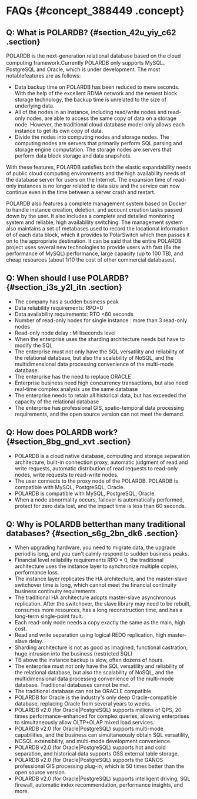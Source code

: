 # FAQs {#concept_388449 .concept}

## Q: What is POLARDB? {#section_42u_yiy_c62 .section}

POLARDB is the next-generation relational database based on the cloud computing framework.Currently POLARDB only supports MySQL、PostgreSQL and Oracle, which is under development. The most notablefeatures are as follows:

-   Data backup time on POLARDB has been reduced to mere seconds. With the help of the excellent RDMA network and the newest block storage technology, the backup time is unrelated to the size of underlying data.
-   All of the nodes in an instance, including read/write nodes and read-only nodes, are able to access the same copy of data on a storage node. However, the traditional cloud database model only allows each instance to get its own copy of data.
-   Divide the nodes into computing nodes and storage nodes. The computing nodes are servers that primarily perform SQL parsing and storage engine computation. The storage nodes are servers that perform data block storage and data snapshots.

With these features, POLARDB satisfies both the elastic expandability needs of public cloud computing environments and the high availability needs of the database server for users on the Internet. The expansion time of read-only instances is no longer related to data size and the service can now continue even in the time between a server crash and restart.

POLARDB also features a complete management system based on Docker to handle instance creation, deletion, and account creation tasks passed down by the user. It also includes a complete and detailed monitoring system and reliable, high availability switching. The management system also maintains a set of metabases used to record the locational information of of each data block, which it provides to PolarSwitch which then passes it on to the appropriate destination. It can be said that the entire POLARDB project uses several new technologies to provide users with fast \(6x the performance of MySQL\) performance, large capacity \(up to 100 TB\), and cheap resources \(about 1/10 the cost of other commercial databases\).

## Q: When should I use POLARDB? {#section_i3s_y2l_itn .section}

-   The company has a sudden business peak
-   Data reliability requirements: RPO=0
-   Data availability requirements: RTO <60 seconds
-   Number of read-only nodes for single instance : more than 3 read-only nodes
-   Read-only node delay : Milliseconds level
-   When the enterprise uses the sharding architecture needs but have to modify the SQL
-   The enterprise must not only have the SQL versatility and reliability of the relational database, but also the scalability of NoSQL, and the multidimensional data processing convenience of the multi-mode database.
-   The enterprise has the need to replace ORACLE
-   Enterprise business need high concurrency transactions, but also need real-time complex analysis use the same database
-   The enterprise needs to retain all historical data, but has exceeded the capacity of the relational database
-   The enterprise has professional GIS, spatio-temporal data processing requirements, and the open source version can not meet the demand.

## Q: How does POLARDB work? {#section_8bg_gnd_xvt .section}

-   POLARDB is a cloud native database, computing and storage separation architecture, built-in connection proxy, automatic judgment of read and write requests, automatic distribution of read requests to read-only nodes, write requests to read-write nodes.
-   The user connects to the proxy node of the POLARDB. POLARDB is compatible with MySQL, PostgreSQL, Oracle.
-   POLARDB is compatible with MySQL, PostgreSQL, Oracle.
-   When a node abnormality occurs, failover is automatically performed, protect for zero data lost, and the impact time is less than 60 seconds.

## Q: Why is POLARDB betterthan many traditional databases? {#section_s6g_2bn_dk6 .section}

-   When upgrading hardware, you need to migrate data, the upgrade period is long, and you can't calmly respond to sudden business peaks.
-   Financial level reliability requirements RPO = 0, the traditional architecture uses the instance layer to synchronize multiple copies, performance loss.
-   The instance layer replicates the HA architecture, and the master-slave switchover time is long, which cannot meet the financial continuity business continuity requirements.
-   The traditional HA architecture adopts master-slave asynchronous replication. After the switchover, the slave library may need to be rebuilt, consumes more resources, has a long reconstruction time, and has a long-term single-point fault.
-   Each read-only node needs a copy exactly the same as the main, high cost.
-   Read and write separation using logical REDO replication, high master-slave delay.
-   Sharding architecture is not as good as imagined, functional castration, huge intrusion into the business \(restricted SQL\)
-   TB above the instance backup is slow, often dozens of hours.
-   The enterprise must not only have the SQL versatility and reliability of the relational database, but also the scalability of NoSQL, and the multidimensional data processing convenience of the multi-mode database. Traditional databases cannot be met.
-   The traditional database can not be ORACLE compatible.
-   POLARDB for Oracle is the industry's only deep Oracle-compatible database, replacing Oracle from several years to weeks.
-   POLARDB v2.0 \(for Oracle|PostgreSQL\) supports millions of QPS, 20 times performance-enhanced for complex queries, allowing enterprises to simultaneously allow OLTP+OLAP mixed load services.
-   POLARDB v2.0 \(for Oracle|PostgreSQL\) supports multi-mode capabilities, and the business can simultaneously obtain SQL versatility, NOSQL extensibility, and multi-mode development convenience.
-   POLARDB v2.0 \(for Oracle|PostgreSQL\) supports hot and cold separation, and historical data supports OSS external table storage.
-   POLARDB v2.0 \(for Oracle|PostgreSQL\) supports the GANOS professional GIS processing plug-in, which is 50 times better than the open source version.
-   POLARDB v2.0 \(for Oracle|PostgreSQL\) supports intelligent driving, SQL firewall, automatic index recommendation, performance insights, and more.

